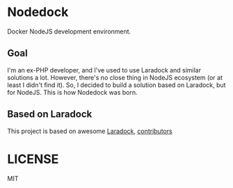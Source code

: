 # Nodedock

Docker NodeJS development environment.

## Goal

I'm an ex-PHP developer, and I've used to use Laradock and similar solutions a lot. However, there's no close thing in NodeJS ecosystem (or at least I didn't find it). So, I decided to build a solution based on Laradock, but for NodeJS. This is how Nodedock was born.

## Based on Laradock

This project is based on awesome [Laradock](https://github.com/laradock/laradock), [contributors](https://github.com/laradock/laradock/graphs/contributors)

# LICENSE

MIT
